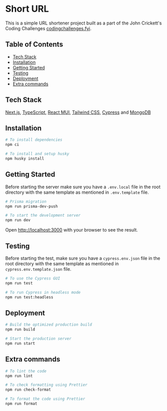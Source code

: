 # Short URL

This is a simple URL shortener project built as a part of the John Crickett's Coding Challenges [codingchallenges.fyi](https://codingchallenges.fyi/challenges/challenge-url-shortener).

## Table of Contents

- [Tech Stack](#tech-stack)
- [Installation](#installation)
- [Getting Started](#getting-started)
- [Testing](#testing)
- [Deployment](#deployment)
- [Extra commands](#extra-commands)

## Tech Stack

[Next.js](https://nextjs.org/), [TypeScript](https://www.typescriptlang.org/), [React MUI](https://mui.com/), [Tailwind CSS](https://tailwindcss.com/), [Cypress](https://www.cypress.io/) and [MongoDB](https://www.mongodb.com/)

## Installation

```bash
# To install dependencies
npm ci

# To install and setup husky
npm husky install
```

## Getting Started

Before starting the server make sure you have a `.env.local` file in the root directory with the same template as mentioned in `.env.template` file.

```bash
# Prisma migration
npm run prisma-dev-push

# To start the development server
npm run dev
```

Open [http://localhost:3000](http://localhost:3000) with your browser to see the result.

## Testing

Before starting the test, make sure you have a `cypress.env.json` file in the root directory with the same template as mentioned in `cypress.env.template.json` file.

```bash
# To use the Cypress GUI
npm run test

# To run Cypress in headless mode
npm run test:headless
```

## Deployment

```bash
# Build the optimized production build
npm run build

# Start the production server
npm run start
```

## Extra commands

```bash
# To lint the code
npm run lint

# To check formatting using Prettier
npm run check-format

# To format the code using Prettier
npm run format
```
